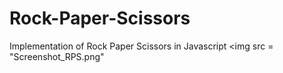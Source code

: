 # Rock-Paper-Scissors
Implementation of Rock Paper Scissors in Javascript
<img src = "Screenshot_RPS.png"
